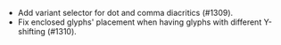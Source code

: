  * Add variant selector for dot and comma diacritics (#1309).
 * Fix enclosed glyphs' placement when having glyphs with different Y-shifting (#1310).
 